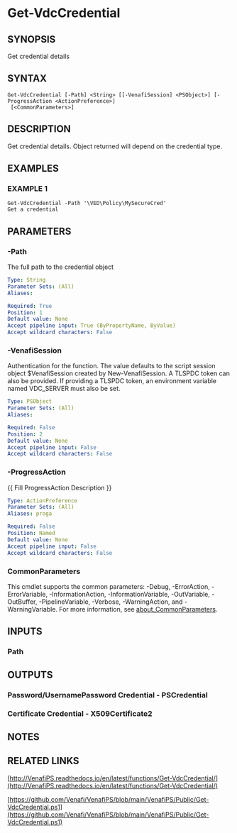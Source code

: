 # Get-VdcCredential

## SYNOPSIS
Get credential details

## SYNTAX

```
Get-VdcCredential [-Path] <String> [[-VenafiSession] <PSObject>] [-ProgressAction <ActionPreference>]
 [<CommonParameters>]
```

## DESCRIPTION
Get credential details.
Object returned will depend on the credential type.

## EXAMPLES

### EXAMPLE 1
```
Get-VdcCredential -Path '\VED\Policy\MySecureCred'
Get a credential
```

## PARAMETERS

### -Path
The full path to the credential object

```yaml
Type: String
Parameter Sets: (All)
Aliases:

Required: True
Position: 1
Default value: None
Accept pipeline input: True (ByPropertyName, ByValue)
Accept wildcard characters: False
```

### -VenafiSession
Authentication for the function.
The value defaults to the script session object $VenafiSession created by New-VenafiSession.
A TLSPDC token can also be provided.
If providing a TLSPDC token, an environment variable named VDC_SERVER must also be set.

```yaml
Type: PSObject
Parameter Sets: (All)
Aliases:

Required: False
Position: 2
Default value: None
Accept pipeline input: False
Accept wildcard characters: False
```

### -ProgressAction
{{ Fill ProgressAction Description }}

```yaml
Type: ActionPreference
Parameter Sets: (All)
Aliases: proga

Required: False
Position: Named
Default value: None
Accept pipeline input: False
Accept wildcard characters: False
```

### CommonParameters
This cmdlet supports the common parameters: -Debug, -ErrorAction, -ErrorVariable, -InformationAction, -InformationVariable, -OutVariable, -OutBuffer, -PipelineVariable, -Verbose, -WarningAction, and -WarningVariable. For more information, see [about_CommonParameters](http://go.microsoft.com/fwlink/?LinkID=113216).

## INPUTS

### Path
## OUTPUTS

### Password/UsernamePassword Credential - PSCredential
### Certificate Credential - X509Certificate2
## NOTES

## RELATED LINKS

[http://VenafiPS.readthedocs.io/en/latest/functions/Get-VdcCredential/](http://VenafiPS.readthedocs.io/en/latest/functions/Get-VdcCredential/)

[https://github.com/Venafi/VenafiPS/blob/main/VenafiPS/Public/Get-VdcCredential.ps1](https://github.com/Venafi/VenafiPS/blob/main/VenafiPS/Public/Get-VdcCredential.ps1)

